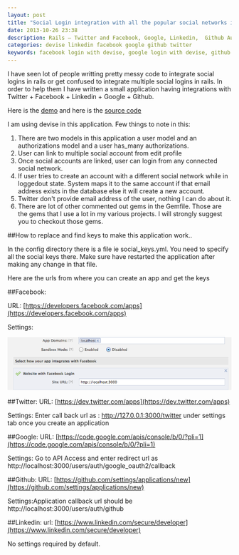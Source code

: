 ```yaml
---
layout: post
title: "Social Login integration with all the popular social networks in ruby on rails"
date: 2013-10-26 23:38
description: Rails – Twitter and Facebook, Google, Linkedin,  Github Authentications with Omniauth and Devise
categories: devise linkedin facebook google github twitter
keywords: facebook login with devise, google login with devise, github login with devise, linkedin login with devise,twitter login with devise,multiple social logins with rails and devise,facebook login with rails, google login with rails, github login with rails, linkedin login with rails,twitter login with rails
---
```


I have seen lot of people writting pretty messy code to integrate social logins in rails or get confused to integrate multiple social logins in rails. In order to help them I have written a small application having integrations with Twitter + Facebook + Linkedin + Google + Github.


Here is the [demo][1] and here is the [source code][2]

 [1]: http://social-login-in-rails.herokuapp.com/
 [2]: https://github.com/mohitjain/social-login-in-rails

I am using devise in this application. Few things to note in this:

1. There are two models in this application a user model and an authorizations model and a user has_many authorizations.
2. User can link to multiple social account from edit profile
3. Once social accounts are linked, user can login from any connected social network.
4. If user tries to create an account with a different social network while in loggedout state. System maps it to the same account if that email address exists in the database else it will create a new account.
5. Twitter don't provide email address of the user, nothing I can do about it.
6. There are lot of other commented out gems in the Gemfile. Those are the gems that I use a lot in my various projects. I will strongly suggest you to checkout those gems.

<!--more-->

##How to replace and find keys to make this application work..

In the config directory there is a file ie social_keys.yml. You need to specify all the social keys there. Make sure have restarted the application after making any change in that file.

Here are the urls from where you can create an app and get the keys

##Facebook:

URL: [https://developers.facebook.com/apps](https://developers.facebook.com/apps)

Settings:


![Facebook Settings](/wp-content/images/facebook.png)


##Twitter:
URL: [https://dev.twitter.com/apps](https://dev.twitter.com/apps)

Settings: Enter call back url as : http://127.0.0.1:3000/twitter under settings tab once you create an application

##Google:
URL: [https://code.google.com/apis/console/b/0/?pli=1](https://code.google.com/apis/console/b/0/?pli=1)

Settings: Go to API Access and enter redirect url as http://localhost:3000/users/auth/google_oauth2/callback


##Github:
URL: [https://github.com/settings/applications/new](https://github.com/settings/applications/new)

Settings:Application callback url should be http://localhost:3000/users/auth/github


##Linkedin:
url: [https://www.linkedin.com/secure/developer](https://www.linkedin.com/secure/developer)

No settings required by default.




